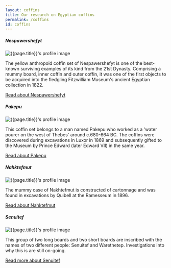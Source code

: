 ```yaml
---
layout: coffins
title: Our research on Egyptian coffins
permalink: /coffins
id: coffins
---
```



<div class="container mt-3">
    <div class="row">
        <div class="col-sm-6  mt-3">
            <div class="card h-100">
                <div class="card-body">
                    <h5 class="card-title">Nespawershefyt</h5>
                    <img class="align-self-center mr-3 rounded-circle float-right coffin thumb-post"
                         src="{{site.baseurl}}/images/nespawershefyt/Nes1.jpg"
                         alt="{{page.title}}'s profile image" />
                    <p class="card-text">The yellow anthropoid coffin set of Nespawershefyt is one of the best-known
                        surviving examples of its kind from the 21st Dynasty. Comprising a mummy board, inner coffin and
                        outer coffin, it was one of the first objects to be acquired into the fledgling Fitzwilliam
                        Museum's ancient Egyptian collection in 1822.</p>
                    <a href="{{ site.baseurl }}/coffins/nespawershefyt" class="btn btn-dark">Read about Nespawershefyt</a>
                </div>
            </div>
        </div>
        <div class="col-sm-6  mt-3">
            <div class="card h-100">
                <div class="card-body">
                    <h5 class="card-title">Pakepu</h5>
                    <img class="align-self-center mr-3 rounded-circle float-right coffin thumb-post"
                         src="{{site.baseurl}}/images/pakepu/pakepu-outer.jpg"
                         alt="{{page.title}}'s profile image" />
                    <p class="card-text">This coffin set belongs to a man named Pakepu who worked as a 'water pourer on
                        the west of Thebes' around c.680-664 BC. The coffins were discovered during excavations in Luxor
                        in 1869 and subsequently gifted to the Museum by Prince Edward (later Edward VII) in the same
                        year.</p>
                    <a href="{{ site.baseurl }}/coffins/pakepu" class="btn btn-dark">Read about Pakepu</a>
                </div>
            </div>
        </div>
    </div>
</div>
<div class="container mt-3">
    <div class="row">
        <div class="col-sm-6 mt-3">
            <div class="card h-100">
                <div class="card-body">
                    <h5 class="card-title">Nahktefmut</h5>
                    <img class="align-self-center mr-3 rounded-circle coffin float-right thumb-post"
                         src="{{site.baseurl}}/images/nakhtefmut/nakhtefmutHead.png"
                         alt="{{page.title}}'s profile image" />
                    <p class="card-text">The mummy case of Nakhtefmut is constructed of cartonnage and was found in 
                    excavations by Quibell at the Ramesseum in 1896.</p>
                    <a href="{{ site.baseurl }}/coffins/nakhtefmut" class="btn btn-dark">Read about Nahktefmut</a>
                </div>
            </div>
        </div>
        <div class="col-sm-6 mt-3">
            <div class="card h-100">
                <div class="card-body">
                    <h5 class="card-title">Senuitef</h5>
                     <img class="align-self-center mr-3 coffin rounded-circle float-right thumb-post"
                         src="{{site.baseurl}}/images/senuitef/senuitef.jpeg"
                         alt="{{page.title}}'s profile image" />
                    <p class="card-text">This group of two long boards and two short boards are inscribed with the names of two
                    different people: Senuitef and Warethetep. Investigations into why this is are still on-going.</p>
                    <a href="{{ site.baseurl }}/coffins/senuitef" class="btn btn-dark">Read more about Senuitef</a>
                </div>
            </div>
        </div>
    </div>
</div>
